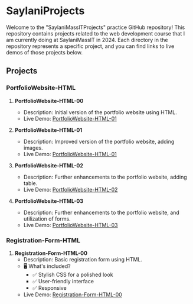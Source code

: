 # SaylaniProjects

Welcome to the "SaylaniMassITProjects" practice GitHub repository! This repository contains projects related to the web development course that I am currently doing at SaylaniMassIT in 2024. Each directory in the repository represents a specific project, and you can find links to live demos of those projects below.

## Projects

### PortfolioWebsite-HTML
1. **PortfolioWebsite-HTML-00**
   - Description: Initial version of the portfolio website using HTML.
   - Live Demo: [PortfolioWebsite-HTML-01](https://codebyfaisal.github.io/SaylaniProjects.github.io/PortfolioWebsite-HTML-01/)

2. **PortfolioWebsite-HTML-01**
   - Description: Improved version of the portfolio website, adding images.
   - Live Demo: [PortfolioWebsite-HTML-01](https://codebyfaisal.github.io/SaylaniProjects.github.io/PortfolioWebsite-HTML-01/)

3. **PortfolioWebsite-HTML-02**
   - Description: Further enhancements to the portfolio website, adding table.
   - Live Demo: [PortfolioWebsite-HTML-02](https://codebyfaisal.github.io/SaylaniProjects.github.io/PortfolioWebsite-HTML-02/)

4. **PortfolioWebsite-HTML-03**
   - Description: Further enhancements to the portfolio website, and utilization of forms.
   - Live Demo: [PortfolioWebsite-HTML-03](https://codebyfaisal.github.io/SaylaniProjects.github.io/PortfolioWebsite-HTML-03/)

<!-- 4. **PortfolioWebsite-HTML-03**
   - Description: Further enhancements to the portfolio website, .
   - Live Demo: [PortfolioWebsite-HTML-04](https://codebyfaisal.github.io/SaylaniProjects.github.io/PortfolioWebsite-HTML-04/) -->

### Registration-Form-HTML
1. **Registration-Form-HTML-00**
   - Description: Basic registration form using HTML.
   - 🖥️ What's included?
        - ✅ Stylish CSS for a polished look
        - ✅ User-friendly interface
        - ✅ Responsive
   - Live Demo: [Registration-Form-HTML-00](https://codebyfaisal.github.io/SaylaniProjects.github.io/Registration-Form-HTML-00/)
